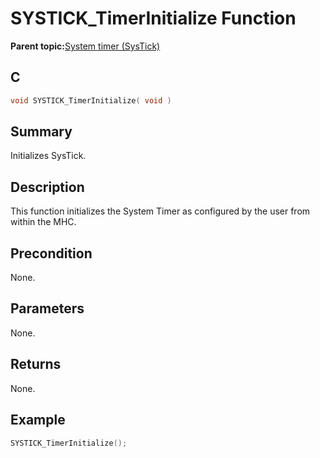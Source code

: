 # SYSTICK\_TimerInitialize Function

**Parent topic:**[System timer \(SysTick\)](GUID-A4B9F359-3129-4377-B43E-71415C6B19F2.md)

## C

```c
void SYSTICK_TimerInitialize( void )
```

## Summary

Initializes SysTick.

## Description

This function initializes the System Timer as configured by the user from within the MHC.

## Precondition

None.

## Parameters

None.

## Returns

None.

## Example

```c
SYSTICK_TimerInitialize();
```

